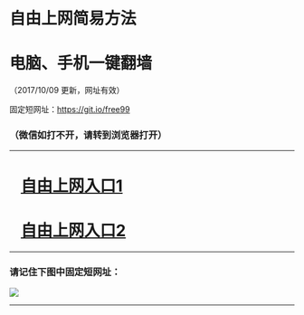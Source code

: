 ﻿# 自由上网简易方法

# 电脑、手机一键翻墙

（2017/10/09 更新，网址有效）

固定短网址：https://git.io/free99

### （微信如打不开，请转到浏览器打开）


***





# &nbsp;&nbsp; <a href="http://ft1408631116.fwq-tz-1001.info/fwqtz01.html?t=100900128774 " target="_blank">自由上网入口1</a>
# &nbsp;&nbsp; <a href="http://ft1808025406.fwq-tz-1002.info/fwqtz02.html?t=100900111604 " target="_blank">自由上网入口2</a>
***

### 请记住下图中固定短网址：

<img src="https://s3-us-west-2.amazonaws.com/fwq-1001/yjfq-20170905okok.png" /> 


***

